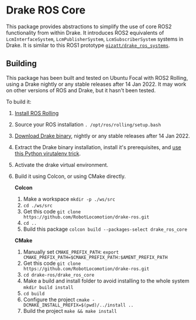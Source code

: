 # Drake ROS Core

This package provides abstractions to simplify the use of core ROS2 functionality from within Drake.
It introduces ROS2 equivalents of `LcmInterfaceSystem`, `LcmPublisherSystem`, `LcmSubscriberSystem` systems in Drake.
It is similar to this ROS1 prototype [`gizatt/drake_ros_systems`](https://github.com/gizatt/drake_ros_systems).

## Building

This package has been built and tested on Ubuntu Focal with ROS2 Rolling, using a Drake nightly or any stable releases after 14 Jan 2022.
It may work on other versions of ROS and Drake, but it hasn't been tested.

To build it:

1. [Install ROS Rolling](https://index.ros.org/doc/ros2/Installation/Rolling/)
1. Source your ROS installation `. /opt/ros/rolling/setup.bash`
1. [Download Drake binary](https://drake.mit.edu/from_binary.html), nightly or any stable releases after 14 Jan 2022.
1. Extract the Drake binary installation, install it's prerequisites, and [use this Python virutalenv trick](https://drake.mit.edu/from_binary.html).
1. Activate the drake virtual environment.
1. Build it using Colcon, or using CMake directly.
    
    **Colcon**
    1. Make a workspace `mkdir -p ./ws/src`
    1. `cd ./ws/src`
    1. Get this code `git clone https://github.com/RobotLocomotion/drake-ros.git`
    1. `cd ..`
    1. Build this package `colcon build --packages-select drake_ros_core`
    
    **CMake**
    1. Manually set `CMAKE_PREFIX_PATH`: `export CMAKE_PREFIX_PATH=$CMAKE_PREFIX_PATH:$AMENT_PREFIX_PATH`
    1. Get this code `git clone https://github.com/RobotLocomotion/drake-ros.git`
    1. `cd drake-ros/drake_ros_core`
    1. Make a build and install folder to avoid installing to the whole system `mkdir build install`
    1. `cd build`
    1. Configure the project `cmake -DCMAKE_INSTALL_PREFIX=$(pwd)/../install ..`
    1. Build the project `make && make install`
